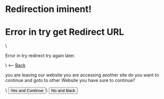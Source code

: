 <script>
    document.getElementById("show_error").style.visibility='visible';
    document.getElementById("show").style.visibility='hidden';

    console.log(window.location.href.includes('?'));

    if(window.location.href.includes('?') == true) {
        document.getElementById("show").style.visibility='visible';
        document.getElementById("show_error").style.visibility='hidden';
    }

    var request = window.location.href.slice(window.location.href.indexOf('?') + 1);

    console.log("Url for Redirec:")
    console.log(request)

    function Return() {
        window.location.href = "."
    }

    function StartRedirect() {
        window.location.href = request;
    }
</script>

# Redirection iminent!

<div id="show_error">
    <h1>Error in try get Redirect URL</h1>\
    <p>Error in try redirect try again later.</p>\
    <-- <a href=".">Back</a>
</div>

<div id="show">
    <p>you are leaving our website you are accessing another site do you want to continue and goto to other Website you have sure to continue?</p>\
    <button onclick="StartRedirect()">Yes and Continue</button>\
    <button onclick="Return()">No and Back</button>
</div>
